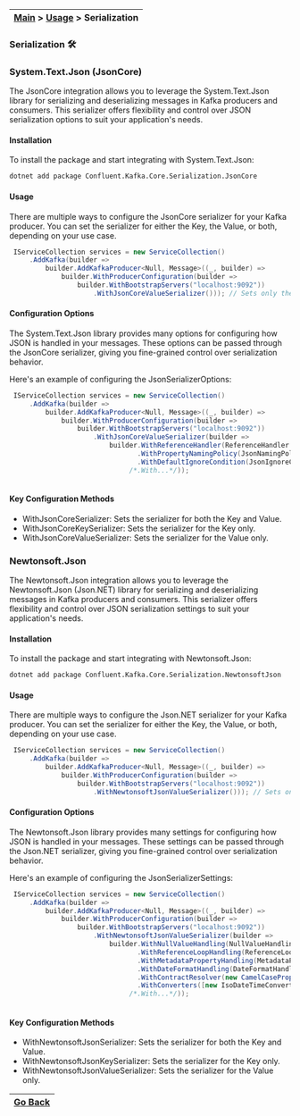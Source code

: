 | [Main](/README.md) > [Usage](/docs/Usage.md) > Serialization |
|--------------------------------------------------------------|

### Serialization :hammer_and_wrench:

### System.Text.Json (JsonCore)

The JsonCore integration allows you to leverage the System.Text.Json library for serializing and deserializing messages in Kafka producers and consumers. This serializer offers flexibility and control over JSON serialization options to suit your application's needs.

#### Installation

To install the package and start integrating with System.Text.Json:
```bash
dotnet add package Confluent.Kafka.Core.Serialization.JsonCore
```

#### Usage

There are multiple ways to configure the JsonCore serializer for your Kafka producer. You can set the serializer for either the Key, the Value, or both, depending on your use case.

```C#
 IServiceCollection services = new ServiceCollection()
     .AddKafka(builder =>
         builder.AddKafkaProducer<Null, Message>((_, builder) =>
             builder.WithProducerConfiguration(builder =>
                 builder.WithBootstrapServers("localhost:9092"))
                     .WithJsonCoreValueSerializer())); // Sets only the value serializer since the Key is Null.

```

#### Configuration Options

The System.Text.Json library provides many options for configuring how JSON is handled in your messages. These options can be passed through the JsonCore serializer, giving you fine-grained control over serialization behavior.

Here's an example of configuring the JsonSerializerOptions:

```C#
 IServiceCollection services = new ServiceCollection()
     .AddKafka(builder =>
         builder.AddKafkaProducer<Null, Message>((_, builder) =>
             builder.WithProducerConfiguration(builder =>
                 builder.WithBootstrapServers("localhost:9092"))
                     .WithJsonCoreValueSerializer(builder => 
                         builder.WithReferenceHandler(ReferenceHandler.IgnoreCycles) // Handles circular references
                                .WithPropertyNamingPolicy(JsonNamingPolicy.CamelCase) // Uses camelCase naming
                                .WithDefaultIgnoreCondition(JsonIgnoreCondition.WhenWritingNull) // Ignores null properties
                              /*.With...*/));
                               
```

#### Key Configuration Methods

- WithJsonCoreSerializer: Sets the serializer for both the Key and Value.
- WithJsonCoreKeySerializer: Sets the serializer for the Key only.
- WithJsonCoreValueSerializer: Sets the serializer for the Value only.

### Newtonsoft.Json

The Newtonsoft.Json integration allows you to leverage the Newtonsoft.Json (Json.NET) library for serializing and deserializing messages in Kafka producers and consumers. This serializer offers flexibility and control over JSON serialization settings to suit your application's needs.

#### Installation

To install the package and start integrating with Newtonsoft.Json:
```bash
dotnet add package Confluent.Kafka.Core.Serialization.NewtonsoftJson
```

#### Usage

There are multiple ways to configure the Json.NET serializer for your Kafka producer. You can set the serializer for either the Key, the Value, or both, depending on your use case.

```C#
 IServiceCollection services = new ServiceCollection()
     .AddKafka(builder =>
         builder.AddKafkaProducer<Null, Message>((_, builder) =>
             builder.WithProducerConfiguration(builder =>
                 builder.WithBootstrapServers("localhost:9092"))
                     .WithNewtonsoftJsonValueSerializer())); // Sets only the value serializer since the Key is Null.

```

#### Configuration Options

The Newtonsoft.Json library provides many settings for configuring how JSON is handled in your messages. These settings can be passed through the Json.NET serializer, giving you fine-grained control over serialization behavior.

Here's an example of configuring the JsonSerializerSettings:

```C#
 IServiceCollection services = new ServiceCollection()
     .AddKafka(builder =>
         builder.AddKafkaProducer<Null, Message>((_, builder) =>
             builder.WithProducerConfiguration(builder =>
                 builder.WithBootstrapServers("localhost:9092"))
                     .WithNewtonsoftJsonValueSerializer(builder => 
                         builder.WithNullValueHandling(NullValueHandling.Ignore) // Ignores null values
                                .WithReferenceLoopHandling(ReferenceLoopHandling.Ignore) // Ignores reference loops
                                .WithMetadataPropertyHandling(MetadataPropertyHandling.Ignore) // Ignores metadata properties
                                .WithDateFormatHandling(DateFormatHandling.IsoDateFormat) // Uses ISO date format
                                .WithContractResolver(new CamelCasePropertyNamesContractResolver()) // Camel case property names
                                .WithConverters([new IsoDateTimeConverter { DateTimeStyles = DateTimeStyles.AssumeUniversal }]) // Custom date handling
                              /*.With...*/));
                               
```

#### Key Configuration Methods

- WithNewtonsoftJsonSerializer: Sets the serializer for both the Key and Value.
- WithNewtonsoftJsonKeySerializer: Sets the serializer for the Key only.
- WithNewtonsoftJsonValueSerializer: Sets the serializer for the Value only.

| [Go Back](/docs/Usage.md) |
|---------------------------| 